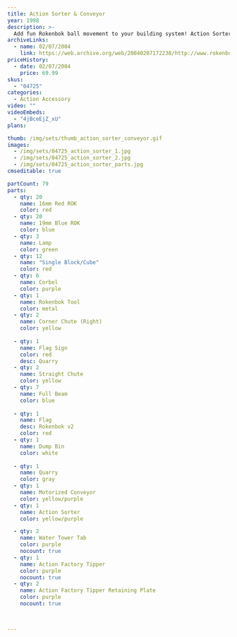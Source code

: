 ```yaml
---
title: Action Sorter & Conveyor
year: 1998
description: >-
  Add fun Rokenbok ball movement to your building system! Action Sorter features 4 unique directions to sort your balls, including surprise tipple and front dispensers. Real moving conveyor automatically starts and stops.
archiveLinks:
  - name: 02/07/2004
    link: https://web.archive.org/web/20040207172238/http://www.rokenbok.com/catalog/pd_aa_action_sorter.html
priceHistory:
  - date: 02/07/2004
    price: 69.99
skus:
  - "04725"
categories:
  - Action Accessory
video: ""
videoEmbeds:
  - "4jBceEjZ_xU"
plans:

thumb: /img/sets/thumb_action_sorter_conveyor.gif
images:
  - /img/sets/04725_action_sorter_1.jpg
  - /img/sets/04725_action_sorter_2.jpg
  - /img/sets/04725_action_sorter_parts.jpg
cmseditable: true

partCount: 79
parts:
  - qty: 20
    name: 16mm Red ROK
    color: red
  - qty: 20
    name: 19mm Blue ROK
    color: blue
  - qty: 3
    name: Lamp
    color: green
  - qty: 12
    name: "Single Block/Cube"
    color: red
  - qty: 6
    name: Corbel
    color: purple
  - qty: 1
    name: Rokenbok Tool
    color: metal
  - qty: 2
    name: Corner Chute (Right)
    color: yellow
  
  - qty: 1
    name: Flag Sign
    color: red
    desc: Quarry
  - qty: 2
    name: Straight Chute
    color: yellow
  - qty: 7
    name: Full Beam
    color: blue
  
  - qty: 1
    name: Flag
    desc: Rokenbok v2
    color: red
  - qty: 1
    name: Dump Bin
    color: white
  
  - qty: 1
    name: Quarry
    color: gray
  - qty: 1
    name: Motorized Conveyor
    color: yellow/purple
  - qty: 1
    name: Action Sorter
    color: yellow/purple

  - qty: 2
    name: Water Tower Tab
    color: purple
    nocount: true
  - qty: 1
    name: Action Factory Tipper
    color: purple
    nocount: true
  - qty: 2
    name: Action Factory Tipper Retaining Plate
    color: purple
    nocount: true

  

---
```

